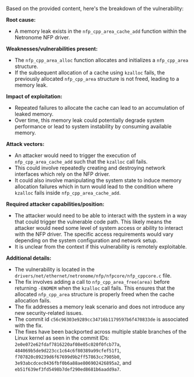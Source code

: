 Based on the provided content, here's the breakdown of the vulnerability:

**Root cause:**
- A memory leak exists in the `nfp_cpp_area_cache_add` function within the Netronome NFP driver.

**Weaknesses/vulnerabilities present:**
-  The `nfp_cpp_area_alloc` function allocates and initializes a `nfp_cpp_area` structure.
- If the subsequent allocation of a cache using `kzalloc` fails, the previously allocated `nfp_cpp_area` structure is not freed, leading to a memory leak.

**Impact of exploitation:**
- Repeated failures to allocate the cache can lead to an accumulation of leaked memory.
- Over time, this memory leak could potentially degrade system performance or lead to system instability by consuming available memory.

**Attack vectors:**
- An attacker would need to trigger the execution of `nfp_cpp_area_cache_add` such that the `kzalloc` call fails.
- This could involve repeatedly creating and destroying network interfaces which rely on the NFP driver.
- It could also involve manipulating the system state to induce memory allocation failures which in turn would lead to the condition where `kzalloc` fails inside `nfp_cpp_area_cache_add`.

**Required attacker capabilities/position:**
- The attacker would need to be able to interact with the system in a way that could trigger the vulnerable code path. This likely means the attacker would need some level of system access or ability to interact with the NFP driver. The specific access requirements would vary depending on the system configuration and network setup.
- It is unclear from the context if this vulnerability is remotely exploitable.

**Additional details:**
- The vulnerability is located in the `drivers/net/ethernet/netronome/nfp/nfpcore/nfp_cppcore.c` file.
- The fix involves adding a call to `nfp_cpp_area_free(area)` before returning `-ENOMEM` when the `kzalloc` call fails. This ensures that the allocated `nfp_cpp_area` structure is properly freed when the cache allocation fails.
- The fix addresses a memory leak scenario and does not introduce any new security-related issues.
- The commit id `c56c96303e9289cc34716b1179597b6f470833de` is associated with the fix.
- The fixes have been backported across multiple stable branches of the Linux kernel as seen in the commit IDs: `2e0e072e62fdaf7816220af08e05c020f0fcb77a`, `484069b5de9d223cc1c64c6f80389a99cfef51f1`, `f707820c09239d6f67699d9b2ff57863cc7905b0`, `3e93abcdcec0436fbf0b6a88ae806902426895a2`, and `eb51f639ef3fd5498b7def290ed8681b6aadd9a7`.